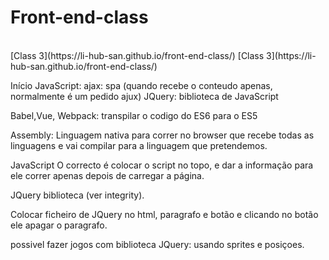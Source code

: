 # Front-end-class

<br>
[Class 3](https://li-hub-san.github.io/front-end-class/)
[Class 3](https://li-hub-san.github.io/front-end-class/)

Início JavaScript:
ajax: spa (quando recebe o conteudo apenas, normalmente é um pedido ajux)
JQuery: biblioteca de JavaScript

Babel,Vue, Webpack: transpilar o codigo do ES6 para o ES5

Assembly: Linguagem nativa para correr no browser que recebe todas as linguagens e vai compilar para a linguagem que pretendemos.

JavaScript
O correcto é colocar o script no topo, e dar a informação para ele correr apenas depois de carregar a página.

JQuery biblioteca (ver integrity).

Colocar ficheiro de JQuery no html,
paragrafo e botão e clicando no botão ele apagar o paragrafo.

possivel fazer jogos com biblioteca JQuery: usando sprites e posiçoes.